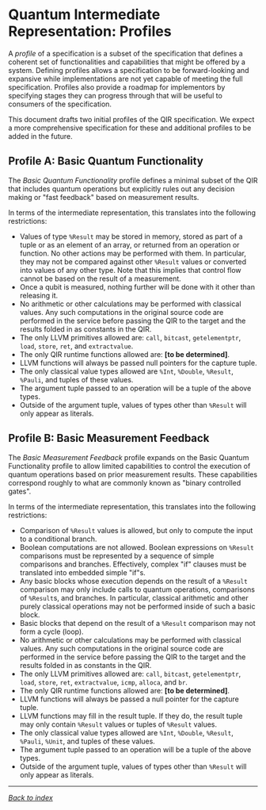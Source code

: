 # Quantum Intermediate Representation: Profiles

A *profile* of a specification is a subset of the specification that defines a
coherent set of functionalities and capabilities that might be offered by a
system. Defining profiles allows a specification to be forward-looking and
expansive while implementations are not yet capable of meeting the full
specification. Profiles also provide a roadmap for implementors by specifying
stages they can progress through that will be useful to consumers of the
specification.

This document drafts two initial profiles of the QIR specification. We expect a
more comprehensive specification for these and
additional profiles to be added in the future.

## Profile A: Basic Quantum Functionality

The *Basic Quantum Functionality* profile defines a minimal subset of the QIR
that includes quantum operations but explicitly rules out any decision making or
"fast feedback" based on measurement results.

In terms of the intermediate representation, this translates into the following
restrictions:

- Values of type `%Result` may be stored in memory, stored as part of a tuple or
  as an element of an array, or returned from an operation or function. No other
  actions may be performed with them. In particular, they may not be compared
  against other `%Result` values or converted into values of any other type.
  Note that this implies that control flow cannot be based on the result of a
  measurement.
- Once a qubit is measured, nothing further will be done with it other than
  releasing it.
- No arithmetic or other calculations may be performed with classical values.
  Any such computations in the original source code are performed in the service
  before passing the QIR to the target and the results folded in as constants in
  the QIR.
- The only LLVM primitives allowed are: `call`, `bitcast`, `getelementptr`,
  `load`, `store`, `ret`, and `extractvalue`.
- The only QIR runtime functions allowed are: **[to be determined]**.
- LLVM functions will always be passed null pointers for the capture tuple.
- The only classical value types allowed are `%Int`, `%Double`, `%Result`,
  `%Pauli`, and tuples of these values.
- The argument tuple passed to an operation will be a tuple of the above types.
- Outside of the argument tuple, values of types other than `%Result` will only
  appear as literals.

## Profile B: Basic Measurement Feedback

The *Basic Measurement Feedback* profile expands on the Basic Quantum
Functionality profile to allow limited capabilities to control the execution of
quantum operations based on prior measurement results. These capabilities
correspond roughly to what are commonly known as "binary controlled gates".

In terms of the intermediate representation, this translates into the following
restrictions:

- Comparison of `%Result` values is allowed, but only to compute the input to a
  conditional branch.
- Boolean computations are not allowed. Boolean expressions on `%Result`
  comparisons must be represented by a sequence of simple comparisons and
  branches. Effectively, complex "if" clauses must be translated into embedded
  simple "if"s.
- Any basic blocks whose execution depends on the result of a `%Result`
  comparison may only include calls to quantum operations, comparisons of
  `%Result`s, and branches. In particular, classical arithmetic and other purely
  classical operations may not be performed inside of such a basic block.
- Basic blocks that depend on the result of a `%Result` comparison may not form
  a cycle (loop).
- No arithmetic or other calculations may be performed with classical values.
  Any such computations in the original source code are performed in the service
  before passing the QIR to the target and the results folded in as constants in
  the QIR.
- The only LLVM primitives allowed are: `call`, `bitcast`, `getelementptr`,
  `load`, `store`, `ret`, `extractvalue`, `icmp`, `alloca`, and `br`.
- The only QIR runtime functions allowed are: **[to be determined]**.
- LLVM functions will always be passed a null pointer for the capture tuple.
- LLVM functions may fill in the result tuple. If they do, the result tuple may
  only contain `%Result` values or tuples of `%Result` values.
- The only classical value types allowed are `%Int`, `%Double`, `%Result`,
  `%Pauli`, `%Unit`, and tuples of these values.
- The argument tuple passed to an operation will be a tuple of the above types.
- Outside of the argument tuple, values of types other than `%Result` will only
  appear as literals.

---
_[Back to index](README.md)_
